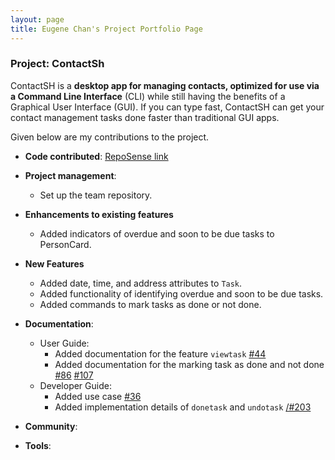```yaml
---
layout: page
title: Eugene Chan's Project Portfolio Page
---
```


### Project: ContactSh

ContactSH is a **desktop app for managing contacts, optimized for use via a Command Line Interface** (CLI) while still
having the benefits of a Graphical User Interface (GUI). If you can type fast, ContactSH can get your contact management
tasks done faster than traditional GUI apps.

Given below are my contributions to the project.

* **Code contributed**: [RepoSense link](https://nus-cs2103-ay2122s1.github.io/tp-dashboard/?search=eugenecsa&sort=groupTitle&sortWithin=title&timeframe=commit&mergegroup=&groupSelect=groupByRepos&breakdown=true&checkedFileTypes=docs~functional-code~test-code~other&since=2021-09-17)

* **Project management**:
  * Set up the team repository.

* **Enhancements to existing features**
  * Added indicators of overdue and soon to be due tasks to PersonCard.

* **New Features** 
  * Added date, time, and address attributes to `Task`.
  * Added functionality of identifying overdue and soon to be due tasks.
  * Added commands to mark tasks as done or not done.

* **Documentation**:
    * User Guide:
        * Added documentation for the feature `viewtask` [\#44](https://github.com/AY2122S1-CS2103T-W10-1/tp/pull/44)
        * Added documentation for the marking task as done and not done [\#86](https://github.com/AY2122S1-CS2103T-W10-1/tp/pull/86) [\#107](https://github.com/AY2122S1-CS2103T-W10-1/tp/pull/107)
    * Developer Guide:
        * Added use case [\#36](https://github.com/AY2122S1-CS2103T-W10-1/tp/pull/36)
        * Added implementation details of `donetask` and `undotask` [/#203](https://github.com/AY2122S1-CS2103T-W10-1/tp/pull/203)

* **Community**:

* **Tools**:
